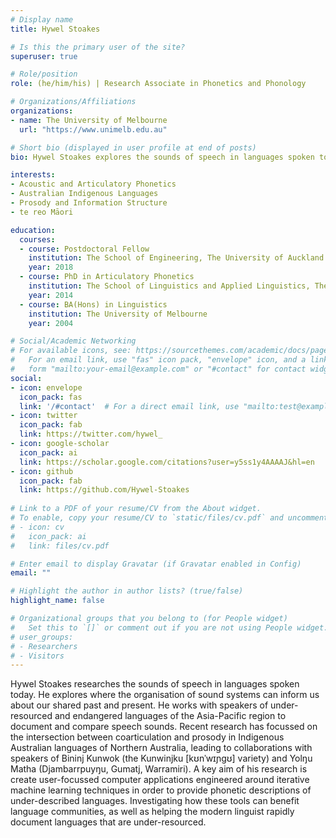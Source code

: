 ```yaml
---
# Display name
title: Hywel Stoakes

# Is this the primary user of the site?
superuser: true

# Role/position
role: (he/him/his) | Research Associate in Phonetics and Phonology

# Organizations/Affiliations
organizations:
- name: The University of Melbourne
  url: "https://www.unimelb.edu.au"

# Short bio (displayed in user profile at end of posts)
bio: Hywel Stoakes explores the sounds of speech in languages spoken today and through this, insights that may be revealed about our shared past. 

interests:
- Acoustic and Articulatory Phonetics
- Australian Indigenous Languages
- Prosody and Information Structure
- te reo Māori

education:
  courses:
  - course: Postdoctoral Fellow
    institution: The School of Engineering, The University of Auckland
    year: 2018
  - course: PhD in Articulatory Phonetics
    institution: The School of Linguistics and Applied Linguistics, The University of Melbourne
    year: 2014
  - course: BA(Hons) in Linguistics
    institution: The University of Melbourne
    year: 2004

# Social/Academic Networking
# For available icons, see: https://sourcethemes.com/academic/docs/page-builder/#icons
#   For an email link, use "fas" icon pack, "envelope" icon, and a link in the
#   form "mailto:your-email@example.com" or "#contact" for contact widget.
social:
- icon: envelope
  icon_pack: fas
  link: '/#contact'  # For a direct email link, use "mailto:test@example.org".
- icon: twitter
  icon_pack: fab
  link: https://twitter.com/hywel_
- icon: google-scholar
  icon_pack: ai
  link: https://scholar.google.com/citations?user=y5ss1y4AAAAJ&hl=en
- icon: github
  icon_pack: fab
  link: https://github.com/Hywel-Stoakes
  
# Link to a PDF of your resume/CV from the About widget.
# To enable, copy your resume/CV to `static/files/cv.pdf` and uncomment the lines below.
# - icon: cv
#   icon_pack: ai
#   link: files/cv.pdf

# Enter email to display Gravatar (if Gravatar enabled in Config)
email: ""

# Highlight the author in author lists? (true/false)
highlight_name: false

# Organizational groups that you belong to (for People widget)
#   Set this to `[]` or comment out if you are not using People widget.
# user_groups:
# - Researchers
# - Visitors
---
```


Hywel Stoakes researches the sounds of speech in languages spoken today. He explores where the organisation of sound systems can inform us about our shared past and present. He works with speakers of under-resourced and endangered languages of the Asia-Pacific region to document and compare speech sounds. Recent research has focussed on the intersection between coarticulation and prosody in Indigenous Australian languages of Northern Australia, leading to collaborations with speakers of Bininj Kunwok (the Kunwinjku \[kʊnˈwɪɲgʊ\] variety) and Yolŋu Matha (Djambarrpuyŋu, Gumatj, Warramiri). A key aim of his research is create user-focussed computer applications engineered around iterative machine learning techniques in order to provide phonetic descriptions of under-described languages. Investigating how these tools can benefit language communities, as well as helping the modern linguist rapidly document languages that are under-resourced.

